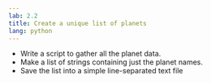 ```yaml
---
lab: 2.2
title: Create a unique list of planets
lang: python
---
```


- Write a script to gather all the planet data.
- Make a list of strings containing just the planet names.
- Save the list into a simple line-separated text file